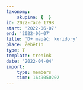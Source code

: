 ```yaml
---
taxonomy:
    skupina: {  }
id: 2022-race_1798
start: '2022-06-07'
end: '2022-06-07'
title: 'D+ mapáč: koridory'
place: Žebětín
type: T
template: trenink
date: '2022-04-04'
import:
    type: members
    time: 1649050202
---
```



